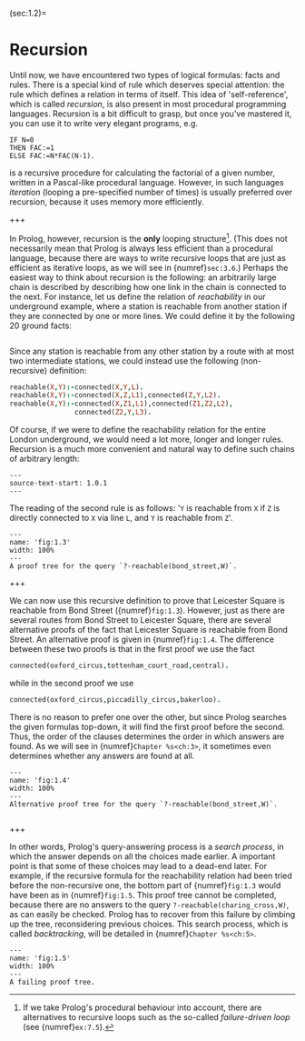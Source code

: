 <!--H3: Section 1.2-->
(sec:1.2)=
# Recursion #

Until now, we have encountered two types of logical formulas: facts and rules. There is a special kind of rule which deserves special attention: the rule which defines a relation in terms of itself. This idea of 'self-reference', which is called *recursion*, is also present in most procedural programming languages. Recursion is a bit difficult to grasp, but once you've mastered it, you can use it to write very elegant programs, e.g.
```text
IF N=0
THEN FAC:=1
ELSE FAC:=N*FAC(N-1).
```
is a recursive procedure for calculating the factorial of a given number, written in a Pascal-like procedural language. However, in such languages *iteration* (looping a pre-specified number of times) is usually preferred over recursion, because it uses memory more efficiently.

+++

<!--section 3.6-->
In Prolog, however, recursion is the **only** looping structure[^1_]. (This does not necessarily mean that Prolog is always less efficient than a procedural language, because there are ways to write recursive loops that are just as efficient as iterative loops, as we will see in {numref}`sec:3.6`.) Perhaps the easiest way to think about recursion is the following: an arbitrarily large chain is described by describing how one link in the chain is connected to the next. For instance, let us define the relation of *reachability* in our underground example, where a station is reachable from another station if they are connected by one or more lines. We could define it by the following 20 ground facts:
```{swish} swish:1.1.1
```
Since any station is reachable from any other station by a route with at most two intermediate stations, we could instead use the following (non-recursive) definition:
```Prolog
reachable(X,Y):-connected(X,Y,L).
reachable(X,Y):-connected(X,Z,L1),connected(Z,Y,L2).
reachable(X,Y):-connected(X,Z1,L1),connected(Z1,Z2,L2),
                connected(Z2,Y,L3).
```
Of course, if we were to define the reachability relation for the entire London underground, we would need a lot more, longer and longer rules. Recursion is a much more convenient and natural way to define such chains of arbitrary length:
<!--This block originally inherited from 1.0.1 (`inherit-id: 1.0.1`), however since now the two are in different documents, the inheritance will not work and is replaced with `source-text-start`.-->
```{swish} swish:1.1.2
---
source-text-start: 1.0.1
---
```
The reading of the second rule is as follows: '`Y` is reachable from `X` if `Z` is directly connected to `X` via line `L`, and `Y` is reachable from `Z`'.

```{figure} /src/fig/part_i/image006.svg
---
name: 'fig:1.3'
width: 100%
---
A proof tree for the query `?-reachable(bond_street,W)`.
```

+++

We can now use this recursive definition to prove that Leicester Square is reachable from Bond Street ({numref}`fig:1.3`). However, just as there are several routes from Bond Street to Leicester Square, there are several alternative proofs of the fact that Leicester Square is reachable from Bond Street. An alternative proof is given in {numref}`fig:1.4`. The difference between these two proofs is that in the first proof we use the fact
```Prolog
connected(oxford_circus,tottenham_court_road,central).
```
while in the second proof we use
```Prolog
connected(oxford_circus,piccadilly_circus,bakerloo).
```
There is no reason to prefer one over the other, but since Prolog searches the given formulas top-down, it will find the first proof before the second. Thus, the order of the clauses determines the order in which answers are found. As we will see in {numref}`Chapter %s<ch:3>`, it sometimes even determines whether any answers are found at all.
<!--Chapter 3-->

```{figure} /src/fig/part_i/image008.svg
---
name: 'fig:1.4'
width: 100%
---
Alternative proof tree for the query `?-reachable(bond_street,W)`.
```

```{exercise} ex:1.3
```

+++

In other words, Prolog's query-answering process is a *search process*, in which the answer depends on all the choices made earlier. A important point is that some of these choices may lead to a dead-end later. For example, if the recursive formula for the reachability relation had been tried before the non-recursive one, the bottom part of {numref}`fig:1.3` would have been as in {numref}`fig:1.5`. This proof tree cannot be completed, because there are no answers to the query `?-reachable(charing_cross,W)`, as can easily be checked.
Prolog has to recover from this failure by climbing up the tree, reconsidering previous choices. This search process, which is called *backtracking*, will be detailed in {numref}`Chapter %s<ch:5>`.
<!--Chapter 5-->

```{figure} /src/fig/part_i/image010.svg
---
name: 'fig:1.5'
width: 100%
---
A failing proof tree.
```

<!--Exercise 7.5-->
[^1_]: If we take Prolog's procedural behaviour into account, there are alternatives to recursive loops such as the so-called *failure-driven loop* (see {numref}`ex:7.5`).
